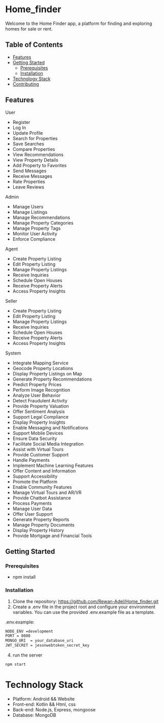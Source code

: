 # Home_finder
Welcome to the Home Finder app, a platform for finding and exploring homes for sale or rent.

## Table of Contents

- [Features](#features)
- [Getting Started](#getting-started)
  - [Prerequisites](#prerequisites)
  - [Installation](#installation)
- [Technology Stack](#api-documentation)
- [Contributing](#contributing)

## Features
User 
- Register
- Log In
- Update Profile
- Search for Properties
- Save Searches
- Compare Properties
- View Recommendations
- View Property Details
- Add Property to Favorites
- Send Messages
- Receive Messages
- Rate Properties
- Leave Reviews

Admin
- Manage Users
- Manage Listings
- Manage Recommendations
- Manage Property Categories
- Manage Property Tags
- Monitor User Activity
- Enforce Compliance

Agent
- Create Property Listing
- Edit Property Listing
- Manage Property Listings
- Receive Inquiries
- Schedule Open Houses
- Receive Property Alerts
- Access Property Insights

Seller
- Create Property Listing
- Edit Property Listing
- Manage Property Listings
- Receive Inquiries
- Schedule Open Houses
- Receive Property Alerts
- Access Property Insights

System
- Integrate Mapping Service
- Geocode Property Locations
- Display Property Listings on Map
- Generate Property Recommendations
- Predict Property Prices
- Perform Image Recognition
- Analyze User Behavior
- Detect Fraudulent Activity
- Provide Property Valuation
- Offer Sentiment Analysis
- Support Legal Compliance
- Display Property Insights
- Enable Messaging and Notifications
- Support Mobile Devices
- Ensure Data Security
- Facilitate Social Media Integration
- Assist with Virtual Tours
- Provide Customer Support
- Handle Payments
- Implement Machine Learning Features
- Offer Content and Information
- Support Accessibility
- Promote the Platform
- Enable Community Features
- Manage Virtual Tours and AR/VR
- Provide Chatbot Assistance
- Process Payments
- Manage User Data
- Offer User Support
- Generate Property Reports
- Manage Property Documents
- Display Property History
- Provide Mortgage and Financial Tools

## Getting Started
### Prerequisites
- npm install

### Installation

1. Clone the repository: https://github.com/Rewan-Adel/Home_finder.git
2. Create a .env file in the project root and configure your environment variables. You can use the provided .env.example file as a template.

.env.example:
```markdown file
NODE_ENV =development
PORT = 8080
MONGO_URI  = your_database_uri
JWT_SECRET = jesonwebtoken_secret_key
```
4. run the server
```markdown file
npm start
```
# Technology Stack
- Platform:  Android && Website
- Front-end: Kotlin && Html, css
- Back-end:  Node.js, Express, mongoose
- Database:  MongoDB
